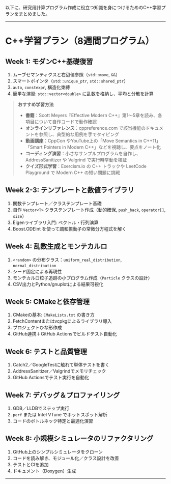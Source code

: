 以下に、研究用計算プログラム作成に役立つ知識を身につけるためのC++学習プランをまとめました。

---

# C++学習プラン（8週間プログラム）

## Week 1: モダンC++基礎復習

1. ムーブセマンティクスと右辺値参照（`std::move`, `&&`）
2. スマートポインタ（`std::unique_ptr`, `std::shared_ptr`）
3. `auto`, `constexpr`, 構造化束縛
4. 簡単な演習: `std::vector<double>` に乱数を格納し、平均と分散を計算

> **おすすめ学習方法**
>
> * **書籍**：Scott Meyers『Effective Modern C++』第1〜5章を読み、各項目について自作コードで動作確認
> * **オンラインリファレンス**：cppreference.com で該当機能のドキュメントを参照し、典型的な用例を手でタイピング
> * **動画講座**：CppCon やYouTube上の「Move Semantics in C++11」「Smart Pointers in Modern C++」などを視聴し、要点をノート化
> * **コーディング演習**：小さなサンプルプログラムを自作し、AddressSanitizer や Valgrind で実行時挙動を検証
> * **クイズ形式学習**：Exercism.io の C++ トラックや LeetCode Playground で Modern C++ の短い問題に挑戦

## Week 2-3: テンプレートと数値ライブラリ

1. 関数テンプレート／クラステンプレート基礎
2. 自作 `Vector<T>` クラステンプレート作成（動的確保, `push_back`, `operator[]`, `size`）
3. Eigenライブラリ入門: ベクトル・行列演算
4. Boost.ODEInt を使って調和振動子の常微分方程式を解く

## Week 4: 乱数生成とモンテカルロ

1. `<random>` の分布クラス：`uniform_real_distribution`, `normal_distribution`
2. シード固定による再現性
3. モンテカルロ粒子追跡の小プログラム作成（`Particle` クラスの設計）
4. CSV出力とPython/gnuplotによる結果可視化

## Week 5: CMakeと依存管理

1. CMakeの基本: `CMakeLists.txt` の書き方
2. FetchContentまたはvcpkgによるライブラリ導入
3. プロジェクトひな形作成
4. GitHub連携＋GitHub Actionsでビルドテスト自動化

## Week 6: テストと品質管理

1. Catch2／GoogleTestに触れて単体テストを書く
2. AddressSanitizer／Valgrindでメモリチェック
3. GitHub Actionsでテスト実行を自動化

## Week 7: デバッグ＆プロファイリング

1. GDB／LLDBでステップ実行
2. `perf` または Intel VTune でホットスポット解析
3. コードのボトルネック特定と最適化演習

## Week 8: 小規模シミュレータのリファクタリング

1. GitHub上のシンプルシミュレータをクローン
2. コードを読み解き、モジュール化／クラス設計を改善
3. テストとCIを追加
4. ドキュメント（Doxygen）生成

---

